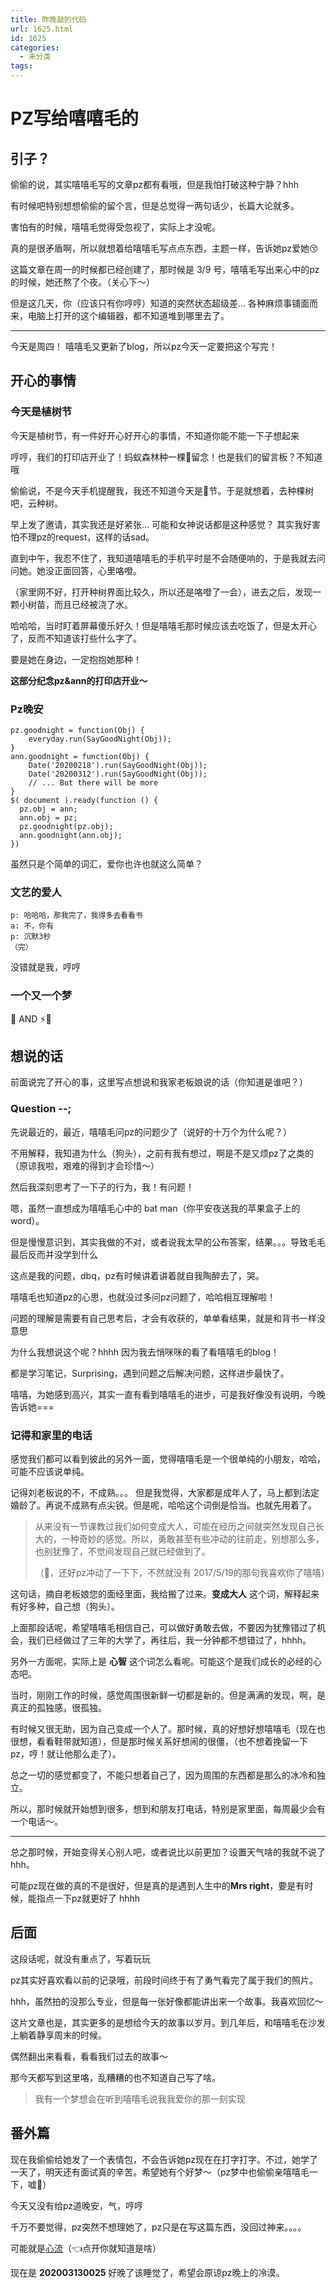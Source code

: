 ```yaml
---
title: 昨晚敲的代码
url: 1625.html
id: 1625
categories:
  - 未分类
tags:
---
```


PZ写给嘻嘻毛的
========

引子？
---

偷偷的说，其实嘻嘻毛写的文章pz都有看哦，但是我怕打破这种宁静？hhh

有时候吧特别想想偷偷的留个言，但是总觉得一两句话少，长篇大论就多。

害怕有的时候，嘻嘻毛觉得受忽视了，实际上才没呢。

真的是很矛盾啊，所以就想着给嘻嘻毛写点点东西，主题一样，告诉她pz爱她😚

这篇文章在周一的时候都已经创建了，那时候是 3/9 号，嘻嘻毛写出来心中的pz的时候，她还熬了个夜。（关心下～）

但是这几天，你（应该只有你哼哼）知道的突然状态超级差... 各种麻烦事铺面而来，电脑上打开的这个编辑器，都不知道堆到哪里去了。

* * *

今天是周四！ 嘻嘻毛又更新了blog，所以pz今天一定要把这个写完！

开心的事情
-----

### 今天是植树节

今天是植树节，有一件好开心好开心的事情，不知道你能不能一下子想起来

哼哼，我们的打印店开业了！蚂蚁森林种一棵🌲留念！也是我们的留言板？不知道哦

偷偷说，不是今天手机提醒我，我还不知道今天是🌲节。于是就想着，去种棵树吧，云种树。

早上发了邀请，其实我还是好紧张... 可能和女神说话都是这种感觉？ 其实我好害怕不理pz的request，这样的话sad。

直到中午，我忍不住了，我知道嘻嘻毛的手机平时是不会随便响的，于是我就去问问她。她没正面回答，心里咯噔。

（家里网不好，打开种树界面比较久，所以还是咯噔了一会），进去之后，发现一颗小树苗，而且已经被浇了水。

哈哈哈，当时盯着屏幕傻乐好久！但是嘻嘻毛那时候应该去吃饭了，但是太开心了，反而不知道该打些什么字了。

要是她在身边，一定抱抱她那种！

**这部分纪念pz&ann的打印店开业～**

### Pz晚安

    pz.goodnight = function(Obj) {
        everyday.run(SayGoodNight(Obj));
    }
    ann.goodnight = function(Obj) {
        Date('20200218').run(SayGoodNight(Obj));
        Date('20200312').run(SayGoodNight(Obj));
        // ... But there will be more
    }
    $( document ).ready(function () {
      pz.obj = ann;
      ann.obj = pz;
      pz.goodnight(pz.obj);
      ann.goodnight(ann.obj);  
    })

虽然只是个简单的词汇，爱你也许也就这么简单？

### 文艺的爱人

    p: 哈哈哈，那我完了，我得多去看看书
    a: 不，你有
    p: 沉默3秒
    （完）

没错就是我，哼哼

### 一个又一个梦

:kiss: AND ⚡️👰

想说的话
----

前面说完了开心的事，这里写点想说和我家老板娘说的话（你知道是谁吧？）

### Question --;

先说最近的，最近，嘻嘻毛问pz的问题少了（说好的十万个为什么呢？）

不用解释，我知道为什么（狗头），之前有我有想过，啊是不是又烦pz了之类的（原谅我啦，艰难的得到才会珍惜～）

然后我深刻思考了一下子的行为，我！有问题！

嗯，虽然一直想成为嘻嘻毛心中的 bat man（你平安夜送我的苹果盒子上的word）。

但是慢慢意识到，其实我做的不对，或者说我太早的公布答案，结果。。。导致毛毛最后反而并没学到什么

这点是我的问题，dbq，pz有时候讲着讲着就自我陶醉去了，哭。

嘻嘻毛也知道pz的心思，也就没过多问pz问题了，哈哈相互理解啦！

问题的理解是需要有自己思考后，才会有收获的，单单看结果，就是和背书一样没意思

为什么我想说这个呢？hhhh 因为我去悄咪咪的看了看嘻嘻毛的blog！

都是学习笔记，Surprising，遇到问题之后解决问题，这样进步最快了。

嘻嘻，为她感到高兴，其实一直有看到嘻嘻毛的进步，可是我好像没有说明，今晚告诉她===

### 记得和家里的电话

感觉我们都可以看到彼此的另外一面，觉得嘻嘻毛是一个很单纯的小朋友，哈哈，可能不应该说单纯。

记得刘老板说的不，不成熟。。。 但是我觉得，大家都是成年人了，马上都到法定婚龄了。再说不成熟有点尖锐。但是呢，哈哈这个词倒是恰当。也就先用着了。

> 从来没有一节课教过我们如何变成大人，可能在经历之间就突然发现自己长大的，一种奇妙的感觉。所以，勇敢甚至有些冲动的往前走，别想那么多，也别犹豫了，不觉间发现自己就已经做到了。
> 
> （🤫，还好pz冲动了一下下，不然就没有 2017/5/19的那句我喜欢你了嘻嘻）

这句话，摘自老板娘您的面经里面，我给搬了过来。**变成大人** 这个词，解释起来有好多种，自己想（狗头）。

上面那段话呢，希望嘻嘻毛相信自己，可以做好勇敢去做，不要因为犹豫错过了机会，我们已经做过了三年的大学了，再往后，我一分钟都不想错过了，hhhh。

另外一方面呢，实际上是 **心智** 这个词怎么看呢。可能这个是我们成长的必经的心态吧。

当时，刚刚工作的时候，感觉周围很新鲜一切都是新的。但是满满的发现，啊，是真正的孤独感，很孤独。

有时候又很无助，因为自己变成一个人了。那时候，真的好想好想嘻嘻毛（现在也很想，看看鞋带就知道），但是那时候关系好想闹的很僵，（也不想着挽留一下pz，哼！就让他那么走了）。

总之一切的感觉都变了，不能只想着自己了，因为周围的东西都是那么的冰冷和独立。

所以，那时候就开始想到很多，想到和朋友打电话，特别是家里面，每周最少会有一个电话～。

* * *

总之那时候，开始变得关心别人吧，或者说比以前更加？设置天气啥的我就不说了hhh。

可能pz现在做的真的不是很好，但是真的是遇到人生中的**Mrs right**，要是有时候，能指点一下pz就更好了 hhhh

后面
--

这段话呢，就没有重点了，写着玩玩

pz其实好喜欢看以前的记录哦，前段时间终于有了勇气看完了属于我们的照片。

hhh，虽然拍的没那么专业，但是每一张好像都能讲出来一个故事。我喜欢回忆～

这片文章也是，其实更多的是想给今天的故事以岁月。到几年后，和嘻嘻毛在沙发上躺着静享周末的时候。

偶然翻出来看看，看看我们过去的故事～

那今天都写到这里咯，乱糟糟的也不知道自己写了啥。

> 我有一个梦想会在听到嘻嘻毛说我我爱你的那一刻实现

番外篇
---

现在我偷偷给她发了一个表情包，不会告诉她pz现在在打字打字。不过，她学了一天了，明天还有面试真的辛苦。希望她有个好梦～（pz梦中也偷偷亲嘻嘻毛一下，嘘🤫）

今天又没有给pz道晚安，气，哼哼

千万不要觉得，pz突然不想理她了，pz只是在写这篇东西，没回过神来。。。。

可能就是[心流](https://www.zhihu.com/question/24428474)（👈点开你就知道是啥）

现在是 **202003130025** 好晚了该睡觉了，希望会原谅pz晚上的冷漠。